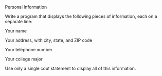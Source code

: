Personal Information

Write a program that displays the following pieces of information, each on a separate line: 

Your name 

Your address, with city, state, and ZIP code 

Your telephone number 

Your college major 

Use only a single cout statement to display all of this information. 
